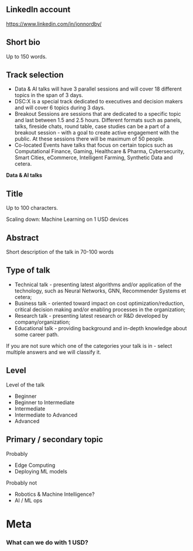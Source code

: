 
## LinkedIn account
https://www.linkedin.com/in/jonnordby/

## Short bio

Up to 150 words.


## Track selection

- Data & AI talks will have 3 parallel sessions and will cover 18 different topics in the span of 3 days. 
- DSC:X is a special track dedicated to executives and decision makers and will cover 6 topics during 3 days.
- Breakout Sessions are sessions that are dedicated to a specific topic and last between 1.5 and 2.5 hours.
Different formats such as panels, talks, fireside chats, round table, case studies
can be a part of a breakout session - with a goal to create active engagement with the public.
At these sessions there will be maximum of 50 people. 
- Co-located Events have talks that focus on certain topics such as
Computational Finance, Gaming, Healthcare & Pharma, Cybersecurity, Smart Cities, eCommerce, Intelligent Farming, Synthetic Data and cetera.

**Data & AI talks**

## Title
Up to 100 characters.

Scaling down: Machine Learning on 1 USD devices

## Abstract
Short description of the talk in 70-100 words

## Type of talk

- Technical talk - presenting latest algorithms and/or application of the technology, such as Neural Networks, GNN, Recommender Systems et cetera;
- Business talk - oriented toward impact on cost optimization/reduction, critical decision making and/or enabling processes in the organization;
- Research talk - presenting latest research or R&D developed by company/organization;
- Educational talk - providing background and in-depth knowledge about some career path. 

If you are not sure which one of the categories your talk is in - select multiple answers and we will classify it.

## Level

Level of the talk

- Beginner
- Beginner to Intermediate
- Intermediate
- Intermediate to Advanced
- Advanced

## Primary / secondary topic

Probably

- Edge Computing
- Deploying ML models

Probably not

- Robotics & Machine Intelligence?
- AI / ML ops

# Meta

### What can we do with 1 USD?

